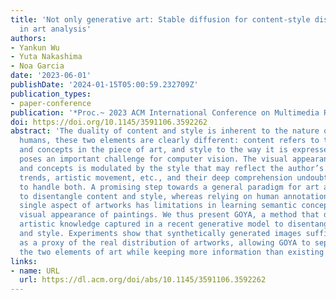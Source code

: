 ```yaml
---
title: 'Not only generative art: Stable diffusion for content-style disentanglement
  in art analysis'
authors:
- Yankun Wu
- Yuta Nakashima
- Noa Garcia
date: '2023-06-01'
publishDate: '2024-01-15T05:00:59.232709Z'
publication_types:
- paper-conference
publication: '*Proc.~ 2023 ACM International Conference on Multimedia Retrieval (ICMR)*'
doi: https://doi.org/10.1145/3591106.3592262
abstract: 'The duality of content and style is inherent to the nature of art. For
  humans, these two elements are clearly different: content refers to the objects
  and concepts in the piece of art, and style to the way it is expressed. This duality
  poses an important challenge for computer vision. The visual appearance of objects
  and concepts is modulated by the style that may reflect the author’s emotions, social
  trends, artistic movement, etc., and their deep comprehension undoubtfully requires
  to handle both. A promising step towards a general paradigm for art analysis is
  to disentangle content and style, whereas relying on human annotations to cull a
  single aspect of artworks has limitations in learning semantic concepts and the
  visual appearance of paintings. We thus present GOYA, a method that distills the
  artistic knowledge captured in a recent generative model to disentangle content
  and style. Experiments show that synthetically generated images sufficiently serve
  as a proxy of the real distribution of artworks, allowing GOYA to separately represent
  the two elements of art while keeping more information than existing methods.'
links:
- name: URL
  url: https://dl.acm.org/doi/abs/10.1145/3591106.3592262
---
```

